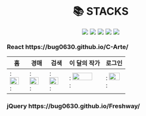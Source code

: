 <div align="center">
  <h1>📚 STACKS</h1>
  <div style="display: flex; justify-content: center; gap: 5px;">
    <img src="https://img.shields.io/badge/HTML5-E34F26?style=for-the-badge&logo=html5&logoColor=FFF"/>
    <img src="https://img.shields.io/badge/CSS3-1572B6?style=for-the-badge&logo=css3&logoColor=FFF"/>
    <img src="https://img.shields.io/badge/jquery-0769AD?style=for-the-badge&logo=jquery&logoColor=FFF"/>
    <img src="https://img.shields.io/badge/GitHub-EAEAEA?style=for-the-badge&logo=github&logoColor=000"/>
    <img src="https://img.shields.io/badge/React-61DAFB?style=for-the-badge&logo=React&logoColor=white"/>
  </div>
</div>

<h3>React https://bug0630.github.io/C-Arte/</h3>

| 홈  | 경매  | 검색  | 이 달의 작가  | 로그인  |
|---|---|---|---|---|
| : <img width="80%" src = "https://github.com/bug0630/bug0630/assets/143781709/4ef8cb05-c83e-42f3-9b39-4d4d26c5d12a"> :  | : <img width="80%" src= "https://github.com/bug0630/bug0630/assets/143781709/c60be26d-ece0-41b1-9152-caea05d8ee10"> : |  : <img width="80%" src= "https://github.com/bug0630/bug0630/assets/143781709/b34f52e4-709d-4150-925d-f27325d0a785"> : |: <img width="80%" src= "https://github.com/bug0630/bug0630/assets/143781709/5e298f2d-c92c-4c07-a3ca-356f462ecfba">  : | : <img width="80%" src= "https://github.com/bug0630/bug0630/assets/143781709/86f49146-fb85-44c4-b589-c1a608ade160">  : |



<h3>jQuery https://bug0630.github.io/Freshway/</h3>
